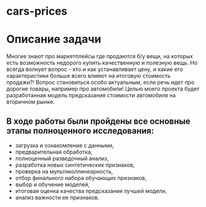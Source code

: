 # cars-prices

# Описание задачи
Многие знают про маркетплейсы где продаются б/у вещи, на которых есть возможность недорого купить качественную и полезную вещь. Но всегда волнует вопрос - кто и как устанавливает цену, и какие его характеристики больше всего влияют на итоговую стоимость продажи?! Вопрос становиться особо актуальным, если речь идет про дорогие товары, например про автомобили!
Целью моего проекта будет разработанная модель предсказания стоимости автомобиля на вторичном рынке.

## В ходе работы были пройдены все основные этапы полноценного исследования:
* загрузка и ознакомление с данными,
* предварительная обработка,
* полноценный разведочный анализ,
* разработка новых синтетических признаков,
* проверка на мультиколлинеарность,
* отбор финального набора обучающих признаков,
* выбор и обучение моделей,
* итоговая оценка качества предсказания лучшей модели,
* анализ важности ее признаков.
